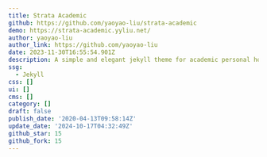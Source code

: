```yaml
---
title: Strata Academic
github: https://github.com/yaoyao-liu/strata-academic
demo: https://strata-academic.yyliu.net/
author: yaoyao-liu
author_link: https://github.com/yaoyao-liu
date: 2023-11-30T16:55:54.901Z
description: A simple and elegant jekyll theme for academic personal homepage
ssg:
  - Jekyll
css: []
ui: []
cms: []
category: []
draft: false
publish_date: '2020-04-13T09:58:14Z'
update_date: '2024-10-17T04:32:49Z'
github_star: 15
github_fork: 15
---
```

